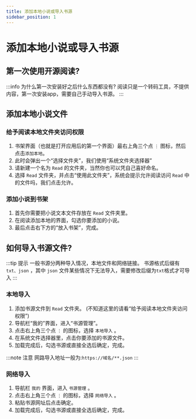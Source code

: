```yaml
---
title: 添加本地小说或导入书源 
sidebar_position: 1
---
```

# 添加本地小说或导入书源
## 第一次使用开源阅读? 

:::info  为什么第一次安装好之后什么东西都没有?
阅读只是一个转码工具，不提供内容，第一次安装app，需要自己手动导入书源。
:::

## 添加本地小说文件
### 给予阅读本地文件夹访问权限

1. 书架界面（也就是打开应用后的第一个界面）最右上角三个点 `⋮` 图标，然后点击`添加本地`。
2. 此时会弹出一个“选择文件夹”，我们使用“系统文件夹选择器”
3. 请新建一个名为 `Read` 的文件夹，当然你也可以凭自己喜好命名。
4. 选择 `Read` 文件夹，并点击“使用此文件夹”，系统会提示允许阅读访问 `Read` 中的文件吗，我们点击允许。

### 添加小说到书架

1. 首先你需要把小说文本文件存放在 `Read` 文件夹里。
2. 在阅读添加本地的界面，勾选你要添加的小说。
3. 最后点击右下方的“放入书架”，完成。

## 如何导入书源文件?

:::tip 提示
一般书源分两种导入情况，本地文件和网络链接。
书源格式后缀有 `txt、json` ，其中 `json` 文件某些情况下无法导入，需要修改后缀为`txt`格式才可导入
:::

### 本地导入

1. 添加书源文件到 `Read` 文件夹。
(不知道这里的请看“给予阅读本地文件夹访问权限”)
2. 导航栏“我的”界面，进入“书源管理”。
3. 点击右上角三个点 `⋮` 的图标，选择 `本地导入` 。
4. 在系统文件选择器里，点击你要添加的书源文件。
5. 加载完成后，勾选书源或直接全选后确定，完成。

:::note 注意
网路导入地址一般为:`https://域名/**.json`
:::

### 网络导入

1. 导航栏 `我的` 界面，进入 `书源管理` 。
2. 点击右上角三个点 `⋮` 的图标，选择 `网络导入` 。
3. 粘贴书源网址后点击确定。
4. 加载完成后，勾选书源或直接全选后确定，完成。